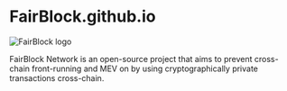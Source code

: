 # FairBlock.github.io

![FairBlock logo]([http://url/to/img.png](https://github.com/FairBlock/FairBlock.github.io/blob/main/Original%20Logo.png))

FairBlock Network is an open-source project that aims to prevent cross-chain front-running and MEV on by using cryptographically private transactions cross-chain.
